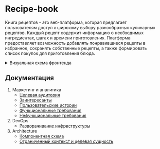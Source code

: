# Recipe-book

Книга рецептов - это веб-платформа, которая предлагает пользователям доступ к широкому выбору разнообразных
кулинарных рецептов. Каждый рецепт содержит информацию о необходимых ингредиентах, шагах и времени приготовления.
Платформа предоставляет возможность добавлять понравившиеся рецепты в избранное, сохранять собственные рецепты,
а также формировать список покупок для приготовления блюда.



<details>
<summary> Визуальная схема фронтенда </summary>

### Главная страница

![Главная страница](imgs/home-page.png)

### Результаты поиска

![Результаты поиска](imgs/search-page.png)

### Просмотр рецепта

![Просмотр рецепта](imgs/recipe-page.png)

### Создание рецепта

![Создание рецепта](imgs/new-recipe-page.png)
</details>

## Документация

1. Маркетинг и аналитика
   - [Целевая аудитория](docs/marketing/target-audience.md)
   - [Заинтересанты](docs/marketing/stakeholders.md)
   - [Пользовательские истории](docs/marketing/user-stories.md)
   - [Функциональные требования](docs/marketing/functional-requirements.md)
   - [Нефункциональные требования](docs/marketing/nonfunctional-requirements.md)
2. DevOps
   - [Разворачивание инфраструктуры](docs/deploy/infrastructure.md)
3. Architecture
   - [Компонентная схема](docs/architecture/component-schema.md)
   - [Ограниченный контекст и целевая сущность](docs/architecture/core-entity.md)